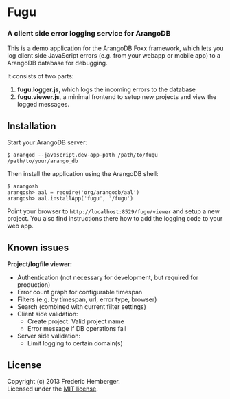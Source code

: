 # Fugu

### A client side error logging service for ArangoDB

This is a demo application for the ArangoDB Foxx framework, which lets you log client side JavaScript errors (e.g. from your webapp or mobile app) to a ArangoDB database for debugging.

It consists of two parts:
1) **fugu.logger.js**, which logs the incoming errors to the database
2) **fugu.viewer.js**, a minimal frontend to setup new projects and view the logged messages.


## Installation
Start your ArangoDB server:

    $ arangod --javascript.dev-app-path /path/to/fugu /path/to/your/arango_db

Then install the application using the ArangoDB shell:

    $ arangosh
    arangosh> aal = require('org/arangodb/aal')
    arangosh> aal.installApp('fugu', '/fugu')

Point your browser to `http://localhost:8529/fugu/viewer` and setup a new project. You also find instructions there how to add the logging code to your web app.


## Known issues

**Project/logfile viewer:**  
- Authentication (not necessary for development, but required for production)
- Error count graph for configurable timespan
- Filters (e.g. by timespan, url, error type, browser)
- Search (combined with current filter settings)
- Client side validation:
  - Create project: Valid project name
  - Error message if DB operations fail
- Server side validation:
  - Limit logging to certain domain(s)


## License
Copyright (c) 2013 Frederic Hemberger.  
Licensed under the [MIT license](LICENSE-MIT).